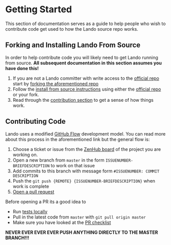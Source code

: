Getting Started
===============

This section of documentation serves as a guide to help people who wish to contribute code get used to how the Lando source repo works.

Forking and Installing Lando From Source
----------------------------------------

In order to help contribute code you will likely need to get Lando running from source. **All subsequent documentation in this section assumes you have done this!**

1. If you are not a Lando committer with write access to the [official repo](https://github.com/lando/lando) start by [forking the aforementioned repo](https://help.github.com/articles/fork-a-repo/)
2. Follow the [install from source instructions](./../installation/source.md) using either the [official repo](https://github.com/lando/lando) or your fork.
3. Read through the [contribution section](./../contrib/contributing.md) to get a sense of how things work.

Contributing Code
-----------------

Lando uses a modified [GitHub Flow](https://guides.github.com/introduction/flow/) development model. You can read more about this process in the aforementioned link but the general flow is:

  1.  Choose a ticket or issue from the [ZenHub board](https://github.com/lando/lando#boards) of the project you are working on.
  2.  Open a new branch from `master` in the form `ISSUENUMBER-BRIEFDESCRIPTION` to work on that issue
  3.  Add commits to this branch with message form `#ISSUENUMBER: COMMIT DESCRIPTION`
  4.  Push the `git push {REMOTE} {ISSUENUMBER-BRIEFDESCRIPTION}` when work is complete
  5.  [Open a pull request](https://help.github.com/articles/creating-a-pull-request/)

Before opening a PR its a good idea to

  * Run [tests locally](./testing.md)
  * Pull in the latest code from `master` with `git pull origin master`
  * Make sure you have looked at the [PR checklist](https://github.com/lando/lando/blob/master/.github)

**NEVER EVER EVER EVER PUSH ANYTHING DIRECTLY TO THE MASTER BRANCH!!!**
